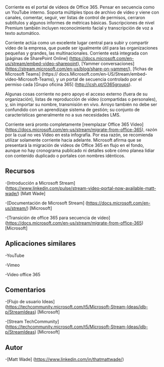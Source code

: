 

Corriente es el portal de vídeos de Office 365. Pensar en secuencia como un YouTube interno. Soporta múltiples tipos de archivo de vídeo y viene con canales, comentar, seguir, ver listas de control de permisos, cerraron subtítulos y algunos informes de métricas básicas. Suscripciones de nivel Premium también incluyen reconocimiento facial y transcripción de voz a texto automático.

Corriente actúa como un excelente lugar central para subir y compartir vídeo de la empresa, que puede ser igualmente útil para las organizaciones pequeñas y grandes, las multinacionales. Corriente está integrada con [páginas de SharePoint Online] (https://docs.microsoft.com/en-us/stream/embed-video-sharepoint), [Yammer conversaciones] (https://stream.microsoft.com/en-us/blog/share-on-yammer/), [fichas de Microsoft Teams] (https:// docs.Microsoft.com/en-US/Stream/embed-video-Microsoft-Teams), y un portal de secuencia controlado por el permiso cada [Grupo oficina 365] (http://icsh.pt/O365groups).

Algunas cosas corriente no pero apoyo el acceso externo (fuera de su organización), listas de reproducción de vídeo (compartidas o personales), y, sin importar su nombre, transmisión en vivo. Arroyo también no debe ser confundido con un aprendizaje sistema de gestión; su conjunto de características generalmente no a sus necesidades LMS.

Corriente será pronto completamente [reemplazar Office 365 Video] (https://docs.microsoft.com/en-us/stream/migrate-from-office-365), razón por la cual no ves Video en esta infografía. Por esa razón, se recomienda utilizar solamente corriente hacia adelante. Microsoft afirma que se presentará la migración de vídeos de Office 365 en flujo en el fondo, aunque no hay cronograma publicado ni detalles sobre cómo planea lidiar con contenido duplicado o portales con nombres idénticos.

Recursos
---------

-[Introducción a Microsoft Stream] (https://www.linkedin.com/pulse/stream-video-portal-now-available-matt-wade/)
    \[Matt Wade\]

-[Documentación de Microsoft Stream] (https://docs.microsoft.com/en-us/stream/)
    \[Microsoft\]

-[Transición de office 365 para secuencia de vídeo] (https://docs.microsoft.com/en-us/stream/migrate-from-office-365)
    \[Microsoft\]

Aplicaciones similares
--------------------

-YouTube

-Vimeo

-Video office 365

Comentarios
---------

-[Flujo de usuario Ideas] (https://techcommunity.microsoft.com/t5/Microsoft-Stream-Ideas/idb-p/StreamIdeas)
    \[Microsoft\]

-[Stream TechCommunity] (https://techcommunity.microsoft.com/t5/Microsoft-Stream-Ideas/idb-p/StreamIdeas)
    \[Microsoft\]

Autor
---------

-[Matt Wade] (https://www.linkedin.com/in/thatmattwade/)

